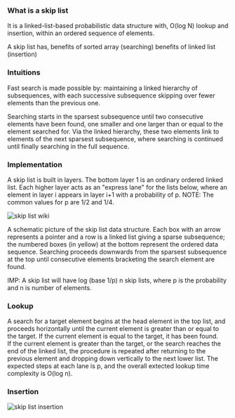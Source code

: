 ### What is a skip list
It is a linked-list-based probabilistic data structure with,
O(log N) lookup and insertion,
within an ordered sequence of elements.

A skip list has,
benefits of sorted array (searching)
benefits of linked list (insertion)

### Intuitions
Fast search is made possible by:
maintaining a linked hierarchy of subsequences,
with each successive subsequence skipping over fewer elements than the previous one.

Searching starts in the sparsest subsequence until two consecutive elements have been found,
one smaller and one larger than or equal to the element searched for.
Via the linked hierarchy, these two elements link to elements of the next sparsest subsequence, 
where searching is continued until finally searching in the full sequence. 


### Implementation
A skip list is built in layers.
The bottom layer 1 is an ordinary ordered linked list.
Each higher layer acts as an "express lane" for the lists below,
where an element in layer i appears in layer i+1 with a probability of p.
NOTE: The common values for p are 1/2 and 1/4.

![skip list wiki](https://upload.wikimedia.org/wikipedia/commons/thumb/8/86/Skip_list.svg/800px-Skip_list.svg.png)

A schematic picture of the skip list data structure. 
Each box with an arrow represents a pointer and a row is a linked list giving a sparse subsequence; 
the numbered boxes (in yellow) at the bottom represent the ordered data sequence. 
Searching proceeds downwards from the sparsest subsequence at the top until consecutive elements bracketing the search element are found.

IMP: A skip list will have log (base 1/p) n skip lists, where p is the probability and n is number of elements.

### Lookup
A search for a target element begins at the head element in the top list, 
and proceeds horizontally until the current element is greater than or equal to the target.
If the current element is equal to the target, it has been found.  
If the current element is greater than the target, or the search reaches the end of the linked list,
the procedure is repeated after returning to the previous element and dropping down vertically to the next lower list.
The expected steps at each lane is p, and the overall extected lookup time complexity is O(log n).


### Insertion
![skip list insertion](https://upload.wikimedia.org/wikipedia/commons/thumb/2/2c/Skip_list_add_element-en.gif/800px-Skip_list_add_element-en.gif)
